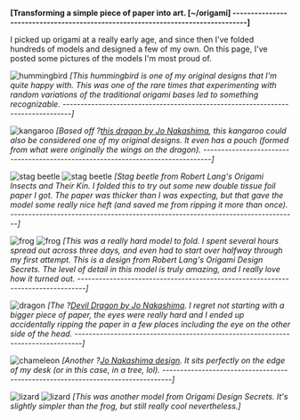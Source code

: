 **[Transforming a simple piece of paper into art.                       [~/origami]
--------------------------------------------------------------------------------]**

I picked up origami at a really early age, and since then I've folded hundreds
of models and designed a few of my own. On this page, I've posted some pictures
of the models I'm most proud of.

![hummingbird](/img/origami/hummingbird.jpg)
*[This hummingbird is one of my original designs that I'm quite happy with. This
was one of the rare times that experimenting with random variations of the
traditional origami bases led to something recognizable.
--------------------------------------------------------------------------------]*

![kangaroo](/img/origami/kangaroo.jpg)
*[Based off ?[this dragon by Jo Nakashima](https://jonakashima.com.br/2015/07/24/origami-dragons), this kangaroo could also be considered
one of my original designs. It even has a pouch (formed from what were
originally the wings on the dragon).
--------------------------------------------------------------------------------]*

![stag beetle](/img/origami/stag_beetle_1.jpg)
![stag beetle](/img/origami/stag_beetle_2.jpg)
*[Stag beetle from Robert Lang's Origami Insects and Their Kin. I folded this to
try out some new double tissue foil paper I got. The paper was thicker than I
was expecting, but that gave the model some really nice heft (and saved me from
ripping it more than once).
--------------------------------------------------------------------------------]*

![frog](/img/origami/frog_top.jpg)
![frog](/img/origami/frog_perspective.jpg)
*[This was a really hard model to fold. I spent several hours spread out across
three days, and even had to start over halfway through my first attempt. This is
a design from Robert Lang's Origami Design Secrets. The level of detail in this
model is truly amazing, and I really love how it turned out.
--------------------------------------------------------------------------------]*

![dragon](/img/origami/dragon.jpg)
*[The ?[Devil Dragon by Jo Nakashima](https://jonakashima.com.br/2021/02/17/devil-dragon-v3). I regret not starting with a bigger piece of
paper, the eyes were really hard and I ended up accidentally ripping the paper
in a few places including the eye on the other side of the head.
--------------------------------------------------------------------------------]*

![chameleon](/img/origami/chameleon.jpg)
*[Another ?[Jo Nakashima design](https://jonakashima.com.br/2021/11/10/origami-chameleon). It sits perfectly on the edge of my desk (or in
this case, in a tree, lol).
--------------------------------------------------------------------------------]*

![lizard](/img/origami/lizard_top.jpg)
![lizard](/img/origami/lizard_perspective.jpg)
*[This was another model from Origami Design Secrets. It's slightly simpler than
the frog, but still really cool nevertheless.]*
